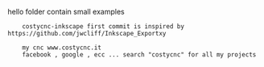 hello folder contain small examples

        costycnc-inkscape first commit is inspired by https://github.com/jwcliff/Inkscape_Exportxy
        
        my cnc www.costycnc.it
        facebook , google , ecc ... search "costycnc" for all my projects
